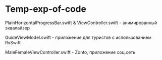 # Temp-exp-of-code
PlainHorizontalProgressBar.swift & ViewController.swift - анимированный эквалайзер

GuideViewModel.swift - приложение для туристов с использованием RxSwift 

MaleFemaleViewController.swift - Zonto, приложение соц.сеть
